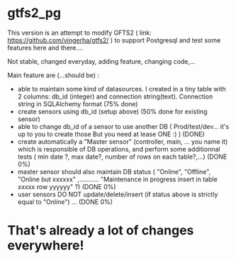 # gtfs2_pg

This version is an attempt to modify GFTS2 ( link: https://github.com/vingerha/gtfs2/ )  to support Postgresql and test some features here and there....

Not stable, changed everyday, adding feature, changing code,...

Main feature are (...should be) :

- able to maintain some kind of datasources. I created in a tiny table with 2 columns: db_id (integer) and connection string(text). Connection string in SQLAlchemy format (75% done)
- create sensors using db_id (setup above) (50% done for existing sensor)
- able to change db_id of a sensor to use another DB ( Prod/test/dev... it's up to you to create those But you need at lease ONE :)  ) (DONE)
- create automatically a "Master sensor" (controller, main, ... you name it) which is responsible of DB operations, and perform some additionnal tests ( min date ?, max date?, number of rows on each table?,...) (DONE 0%)
- master sensor  should also maintain DB status ( "Online", "Offline", "Online but xxxxxx" ,........... "Maintenance in progress insert in table xxxxx row yyyyyy" ?) (DONE 0%)
- user sensors  DO NOT update/delete/insert (if status above is strictly equal to "Online") ... (DONE 0%)

That's already a lot of changes everywhere!
=======


